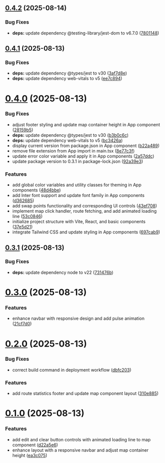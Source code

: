 ## [0.4.2](https://github.com/darthkali/brouter-react/compare/v0.4.1...v0.4.2) (2025-08-14)


### Bug Fixes

* **deps:** update dependency @testing-library/jest-dom to v6.7.0 ([7801148](https://github.com/darthkali/brouter-react/commit/780114882b34d1258f4fc2e44962ef59301b91b9))

## [0.4.1](https://github.com/darthkali/brouter-react/compare/v0.4.0...v0.4.1) (2025-08-13)


### Bug Fixes

* **deps:** update dependency @types/jest to v30 ([3af7d8e](https://github.com/darthkali/brouter-react/commit/3af7d8ebca0f78d44c773569a52af91f4dde6720))
* **deps:** update dependency web-vitals to v5 ([ee7c894](https://github.com/darthkali/brouter-react/commit/ee7c894386360d903f8d482f71352d1d1afa2953))

# [0.4.0](https://github.com/darthkali/brouter-react/compare/v0.3.1...v0.4.0) (2025-08-13)


### Bug Fixes

* adjust footer styling and update map container height in App component ([28159b5](https://github.com/darthkali/brouter-react/commit/28159b5c48efea55f2d7b0527d0fb4d4472d8858))
* **deps:** update dependency @types/jest to v30 ([b3b0c6c](https://github.com/darthkali/brouter-react/commit/b3b0c6c0aa8f368e7871bffd2f5447e73a901ce6))
* **deps:** update dependency web-vitals to v5 ([bc3426a](https://github.com/darthkali/brouter-react/commit/bc3426a24bb3e18fdab89c52df002abee11dabd5))
* display current version from package.json in App component ([b22a489](https://github.com/darthkali/brouter-react/commit/b22a4898cdfbfd9b3d1d632f235c7b56e3537dee))
* remove file extension from App import in main.tsx ([8e77c3f](https://github.com/darthkali/brouter-react/commit/8e77c3f014bf354efa0f66eed706b1753c6524a7))
* update error color variable and apply it in App components ([2a57ddc](https://github.com/darthkali/brouter-react/commit/2a57ddc5374c992362b5695add685de09ca94f01))
* update package version to 0.3.1 in package-lock.json ([92a39e3](https://github.com/darthkali/brouter-react/commit/92a39e36f591f3fa524753ab57f737820d4596ca))


### Features

* add global color variables and utility classes for theming in App components ([48d4bbe](https://github.com/darthkali/brouter-react/commit/48d4bbeee51dd7ab2f6bd0611debdb451e391e19))
* add Inter font support and update font family in App components ([d362685](https://github.com/darthkali/brouter-react/commit/d362685f3bacbba03a776a1ed05d73a6ebcb1488))
* add swap points functionality and corresponding UI controls ([43ef708](https://github.com/darthkali/brouter-react/commit/43ef708f5cce658799e61b58674a3cd751398b3f))
* implement map click handler, route fetching, and add animated loading line ([53c0846](https://github.com/darthkali/brouter-react/commit/53c0846121e0346407191c35ae698d53a519ed59))
* initialize project structure with Vite, React, and basic components ([37e5d21](https://github.com/darthkali/brouter-react/commit/37e5d215970ac9143698888649a1ba76d1b0b780))
* integrate Tailwind CSS and update styling in App components ([697cab9](https://github.com/darthkali/brouter-react/commit/697cab97fdaf9aa3496995a192099aa873c8c0ab))

## [0.3.1](https://github.com/darthkali/brouter-react/compare/v0.3.0...v0.3.1) (2025-08-13)


### Bug Fixes

* **deps:** update dependency node to v22 ([731476b](https://github.com/darthkali/brouter-react/commit/731476b38007c12ce552b594b6bc197da62a9208))

# [0.3.0](https://github.com/darthkali/brouter-react/compare/v0.2.0...v0.3.0) (2025-08-13)


### Features

* enhance navbar with responsive design and add pulse animation ([21cf7d0](https://github.com/darthkali/brouter-react/commit/21cf7d017bf095ae6d0f6e841273634b4956318f))

# [0.2.0](https://github.com/darthkali/brouter-react/compare/v0.1.0...v0.2.0) (2025-08-13)


### Bug Fixes

* correct build command in deployment workflow ([dbfc203](https://github.com/darthkali/brouter-react/commit/dbfc203f623ba474a5261fb644bf0cbbb909fe12))


### Features

* add route statistics footer and update map component layout ([310e885](https://github.com/darthkali/brouter-react/commit/310e885a99103ba502f4a0ea695aa728c741610f))

# [0.1.0](https://github.com/darthkali/brouter-react/compare/v0.0.0...v0.1.0) (2025-08-13)


### Features

* add edit and clear button controls with animated loading line to map component ([d22a5e6](https://github.com/darthkali/brouter-react/commit/d22a5e6e9fe31fa49ddfde5665992f72badd1fdd))
* enhance layout with a responsive navbar and adjust map container height ([ea3c075](https://github.com/darthkali/brouter-react/commit/ea3c07599af5ed379446ea088ee6d345f7fc3d91))
